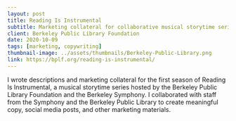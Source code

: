 ```yaml
---
layout: post
title: Reading Is Instrumental
subtitle: Marketing collateral for collaborative musical storytime series between library and symphony
client: Berkeley Public Library Foundation
date: 2020-10-09
tags: [marketing, copywriting]
thumbnail-image: ../assets/thumbnails/Berkeley-Public-Library.png
link: https://bplf.org/reading-is-instrumental/
---
```


I wrote descriptions and marketing collateral for the first season of Reading Is Instrumental, a musical storytime series hosted by the Berkeley Public Library Foundation and the Berkeley Symphony. I collaborated with staff from the Symphony and the Berkeley Public Library to create meaningful copy, social media posts, and other marketing materials.
